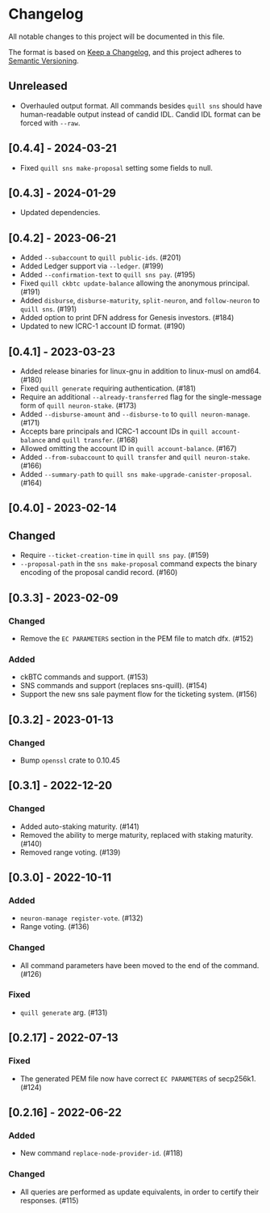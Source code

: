 # Changelog

All notable changes to this project will be documented in this file.

The format is based on [Keep a Changelog](https://keepachangelog.com/en/1.0.0/),
and this project adheres to [Semantic Versioning](https://semver.org/spec/v2.0.0.html).

## Unreleased

- Overhauled output format. All commands besides `quill sns` should have human-readable output instead of candid IDL. Candid IDL format can be forced with `--raw`.

## [0.4.4] - 2024-03-21

- Fixed `quill sns make-proposal` setting some fields to null.

## [0.4.3] - 2024-01-29

- Updated dependencies.

## [0.4.2] - 2023-06-21

- Added `--subaccount` to `quill public-ids`. (#201)
- Added Ledger support via `--ledger`. (#199)
- Added `--confirmation-text` to `quill sns pay`. (#195)
- Fixed `quill ckbtc update-balance` allowing the anonymous principal. (#191)
- Added `disburse`, `disburse-maturity`, `split-neuron`, and `follow-neuron` to `quill sns`. (#191)
- Added option to print DFN address for Genesis investors. (#184)
- Updated to new ICRC-1 account ID format. (#190)

## [0.4.1] - 2023-03-23

- Added release binaries for linux-gnu in addition to linux-musl on amd64. (#180)
- Fixed `quill generate` requiring authentication. (#181)
- Require an additional `--already-transferred` flag for the single-message form of `quill neuron-stake`. (#173)
- Added `--disburse-amount` and `--disburse-to` to `quill neuron-manage`. (#171)
- Accepts bare principals and ICRC-1 account IDs in `quill account-balance` and `quill transfer`. (#168)
- Allowed omitting the account ID in `quill account-balance`. (#167)
- Added `--from-subaccount` to `quill transfer` and `quill neuron-stake`. (#166)
- Added `--summary-path` to `quill sns make-upgrade-canister-proposal`. (#164)

## [0.4.0] - 2023-02-14

## Changed

- Require `--ticket-creation-time` in `quill sns pay`. (#159)
- `--proposal-path` in the `sns make-proposal` command expects the binary encoding
  of the proposal candid record. (#160)

## [0.3.3] - 2023-02-09

### Changed

- Remove the `EC PARAMETERS` section in the PEM file to match dfx. (#152)

### Added

- ckBTC commands and support. (#153)
- SNS commands and support (replaces sns-quill). (#154)
- Support the new sns sale payment flow for the ticketing system. (#156)

## [0.3.2] - 2023-01-13

### Changed
- Bump `openssl` crate to 0.10.45

## [0.3.1] - 2022-12-20

### Changed
- Added auto-staking maturity. (#141)
- Removed the ability to merge maturity, replaced with staking maturity. (#140)
- Removed range voting. (#139)

## [0.3.0] - 2022-10-11

### Added
- `neuron-manage register-vote`. (#132)
-  Range voting. (#136)
### Changed
- All command parameters have been moved to the end of the command. (#126)

### Fixed
- `quill generate` arg. (#131)

## [0.2.17] - 2022-07-13

### Fixed
- The generated PEM file now have correct `EC PARAMETERS` of secp256k1. (#124)

## [0.2.16] - 2022-06-22

### Added
- New command `replace-node-provider-id`. (#118)

### Changed
- All queries are performed as update equivalents, in order to certify their responses. (#115)
